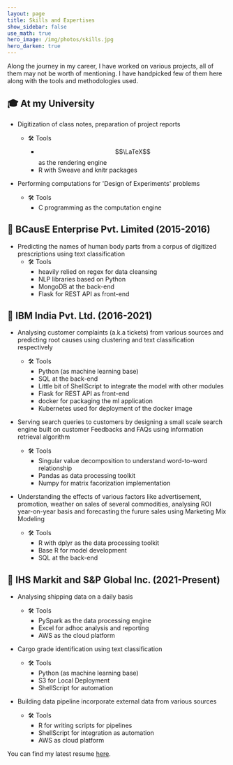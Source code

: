 ```yaml
---
layout: page
title: Skills and Expertises
show_sidebar: false
use_math: true
hero_image: /img/photos/skills.jpg
hero_darken: true
---
```


Along the journey in my career, I have worked on various projects, all of them may not be worth of mentioning. I have handpicked few of them here along with the tools and methodologies used.

## :mortar_board: At my University
+ Digitization of class notes, preparation of project reports
    + :hammer_and_wrench: Tools
        + $$\LaTeX$$ as the rendering engine
        + R with Sweave and knitr packages

+ Performing computations for 'Design of Experiments' problems
    + :hammer_and_wrench: Tools
        + C programming as the computation engine

## :office: BCausE Enterprise Pvt. Limited (2015-2016)
+ Predicting the names of human body parts from a corpus of digitized prescriptions using text classification
    + :hammer_and_wrench: Tools
        + heavily relied on regex for data cleansing
        + NLP libraries based on Python
        + MongoDB at the back-end
        + Flask for REST API as front-end

## :office: IBM India Pvt. Ltd. (2016-2021)
+ Analysing customer complaints (a.k.a tickets) from various sources and predicting root causes using clustering and text classification respectively
    + :hammer_and_wrench: Tools
        + Python (as machine learning base)
        + SQL at the back-end
        + Little bit of ShellScript to integrate the model with other modules
        + Flask for REST API as front-end
        + docker for packaging the ml application
        + Kubernetes used for deployment of the docker image

+ Serving search queries to customers by designing a small scale search engine built on customer Feedbacks and FAQs using information retrieval algorithm
    + :hammer_and_wrench: Tools
        + Singular value decomposition to understand word-to-word relationship 
        + Pandas as data processing toolkit
        + Numpy for matrix facorization implementation

+ Understanding the effects of various factors like advertisement, promotion, weather on sales of several commodities, analysing ROI year-on-year basis and forecasting the furure sales using Marketing Mix Modeling
    + :hammer_and_wrench: Tools
        + R with dplyr as the data processing toolkit
        + Base R for model development
        + SQL at the back-end

## :office: IHS Markit and S&P Global Inc. (2021-Present)
+ Analysing shipping data on a daily basis
    + :hammer_and_wrench: Tools
        + PySpark as the data processing engine 
        + Excel for adhoc analysis and reporting
        + AWS as the cloud platform
        
+ Cargo grade identification using text classification
    + :hammer_and_wrench: Tools
        + Python (as machine learning base)
        + S3 for Local Deployment
        + ShellScript for automation

+ Building data pipeline incorporate external data from various sources
    + :hammer_and_wrench: Tools
        + R for writing scripts for pipelines
        + ShellScript for integration as automation
        + AWS as cloud platform


You can find my latest resume [here](/assets/pdf/koushik_khan_resume_one_page.pdf).
